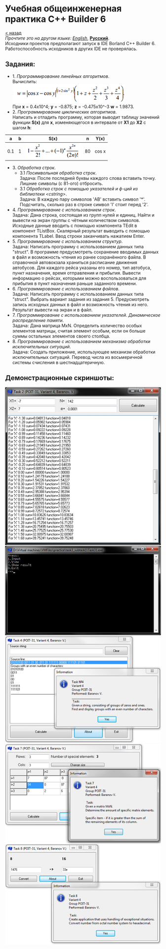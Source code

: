 # Учебная общеинженерная практика C++ Builder 6
[&lt; назад](../)  
*Прочтите это на другом языке:* *[English](README.en.md)*, **[Русский](README.md)**.  
Исходники проектов предполагают запуск в IDE Borland C++ Builder 6.  
Работоспособность исходников в других IDE не проверялась.

## Задания:
* 1. *Программирование линейных алгоритмов*.  
Вычислить:  
![Формула задания 1](screenshots/task1_formula.png)  
При **x** = 0.4x10^4; **y** = -0.875; **z** = -0.475x10^-3 **w** = 1.9873.
* 2. *Программирование циклических алгоритмов*.  
Hаписать и отладить программу, которая выводит таблицу значений функции **S(x)** для **х**, изменяющегося в интервале от **X1** до **X2** c шагом **h**:  
<table><thead><tr><th>a</th><th>b</th><th>S(x)</th><th>n</th><th>Y(x)</th></tr></thead><tbody><tr><td>0.1</td><td>1</td><td><img src="screenshots/task2_formula.png" alt="Формула задания 2"></td><td>80</td><td>cos x</td></tr></tbody></table>  

* 3. *Обработка строк*.
  * 3.1 *Посимвольная обработка строк*.  
  Задача: После последней буквы каждого слова вставить точку. Лишние символы (с 81-ого) отбросить.  
  * 3.1 *Обработка строк с помощью указателей и ф-ций из библиотеки &lt;cstring&gt;*.  
  Задача: В каждую пару символов 'AB' вставить символ '\*'. Подсчитать, сколько раз в строке символ 'I' стоит перед '2'.
* 4. *Программирование с использованием строк*.  
Задача: Дана строка, состоящая из групп нулей и единиц. Найти и вывести на экран группы с чётным количеством символов. Исходные данные вводить с помощью компонента TEdit в компонент TListBox. Скалярный результат выводить с помощью компонента TLabel. Ввод строки заканчивать нажатием Enter.
* 5. *Программирование с использованием структур*.  
Задача: Написать программу с использованием данных типа "struct". В программе предусмотреть сохранение вводимых данных в файл и возможность чтения из ранее сохранённого файла. В справочной автовокзала храниться расписание движения автобусов. Для каждого рейса указаны его номер, тип автобуса, пункт назначения, время отправления и прибытия. Вывести информацию о рейсах, которыми можно воспользоваться для прибытия в пункт назначения раньше заданного времени.
* 6. *Программирование с использованием файлов*.  
Задача: Написать программу с использованием данных типа "struct". Выбрать вариант задания из задания 5. Предусмотреть запись исходных данных в файл и возможность чтения из него. Результат вывести на экран и в файл.
* 7. *Программирование с использованием указателей*. *Динамическое распределение памяти*.  
Задача: Дана матрица MxN. Определить количество особых элементов матрицы, считая элемент особым, если он больше суммы остальных элементов своего столбца.
* 8. *Программирование с использованием механизма обработки исключительных ситуаций*.  
Задача: Создать приложение, использующее механизм обработки исключительных ситуаций. Перевод числа из восьмеричной системы счисления в шестнадцатеричную.

## Демонстрационные скриншоты:

![Задание 2](screenshots/task2.png)
![Задание 3](screenshots/task3.png)
![Задание 4](screenshots/task4.png)
![Задание 7](screenshots/task7.png)
![Задание 8](screenshots/task8.png)
